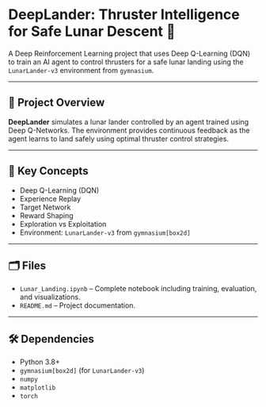 # DeepLander: Thruster Intelligence for Safe Lunar Descent 🚀

A Deep Reinforcement Learning project that uses Deep Q-Learning (DQN) to train an AI agent to control thrusters for a safe lunar landing using the `LunarLander-v3` environment from `gymnasium`.

---

## 🧠 Project Overview
**DeepLander** simulates a lunar lander controlled by an agent trained using Deep Q-Networks. The environment provides continuous feedback as the agent learns to land safely using optimal thruster control strategies.

---

## 🌌 Key Concepts
- Deep Q-Learning (DQN)
- Experience Replay
- Target Network
- Reward Shaping
- Exploration vs Exploitation
- Environment: `LunarLander-v3` from `gymnasium[box2d]`

---

## 🗂 Files
- `Lunar_Landing.ipynb` – Complete notebook including training, evaluation, and visualizations.
- `README.md` – Project documentation.

---

## 🛠 Dependencies
- Python 3.8+
- `gymnasium[box2d]` (for `LunarLander-v3`)
- `numpy`
- `matplotlib`
- `torch`
